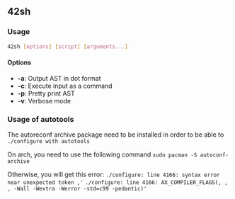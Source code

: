 ## 42sh

### Usage

```bash
42sh [options] [script] [arguments...]
```

#### Options

- **-a**: Output AST in dot format
- **-c**: Execute input as a command
- **-p**: Pretty print AST
- **-v**: Verbose mode


### Usage of autotools

The autoreconf archive package need to be installed in order to be able
to `./configure with autotools`

On arch, you need to use the following command
`sudo pacman -S autoconf-archive`

Otherwise, you will get this error:
`./configure: line 4166: syntax error near unexpected token ,'`
`./configure: line 4166: AX_COMPILER_FLAGS(, , , -Wall -Wextra -Werror -std=c99 -pedantic)'`
